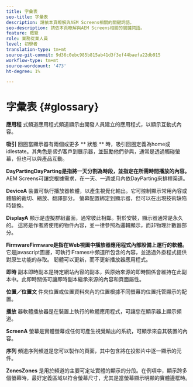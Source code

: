 ```yaml
---
title: 字彙表
seo-title: 字彙表
description: 請依本頁瞭解與AEM Screens相關的關鍵詞語。
seo-description: 請依本頁瞭解與AEM Screens相關的關鍵詞語。
feature: 概覽
role: 業務從業人員
level: 初學者
translation-type: tm+mt
source-git-commit: 9d36c0ebc985b815ab41d3f3ef44baefa22db915
workflow-type: tm+mt
source-wordcount: '473'
ht-degree: 1%

---
```



# 字彙表 {#glossary}

**應用程** 式頻道應用程式頻道顯示由開發人員建立的應用程式，以顯示互動式內容。

**吸引** 回圈當顯示器有兩個或更多 ** 狀態 ** 時，吸引回圈定義為home或idlestate。其角色是&#x200B;*吸引*&#x200B;客戶到展示器，並鼓勵他們參與，通常是透過觸碰螢幕，但也可以與產品互動。

**DayPartingDayParting是指將一天分割為時段，並指定在所需時間播放的內容。** AEM Screens可讓您根據需求，在一天、一週或月內依DayParting來排程渠道。

**DeviceA** 裝置可執行播放器軟體，以產生視覺化輸出。它可控制顯示常用內容或體驗的裁切、縮放、翻譯部分。 螢幕配置綁定到顯示器，但可以在出現技術缺陷時替換。

**DisplayA** 顯示是虛擬群組畫面，通常彼此相鄰。對於安裝，顯示器通常是永久的。 這將是作者將使用的物件內容，並一律參照為邏輯顯示，而非物理計數器部分。

**FirmwareFirmware是指在Web視圖中播放器應用程式內部設備上運行的軟體。** 它是javascript圖層，可執行iFrames中頻道所包含的內容，並透過外掛程式提供對原生功能的存取。 韌體可以更新，而不更新播放器應用程式。

**即時** 副本即時副本是特定網站內容的副本，與原始來源的即時關係會維持在此副本中。此即時關係可讓即時副本繼承來源的內容和頁面屬性。

**位置／位置文** 件夾位置或位置資料夾內的位置根據不同螢幕的位置托管顯示的配置。

**播放** 器軟體播放器是在裝置上執行的軟體應用程式，可讓您在顯示器上顯示頻道。

**ScreenA** 螢幕是實體螢幕或任何可產生視覺輸出的系統，可顯示來自其裝置的內容。

**序列** 頻道序列頻道是您可以製作的頁面，其中包含將在投影片中逐一顯示的元件。

**ZonesZones** 是用於頻道的主要可定址實體的顯示的分段。在例項中，顯示跨多個螢幕時，最好定義區域以符合螢幕尺寸，尤其是當螢幕顯示明顯的實體邊框時。
